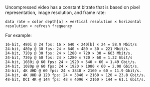Uncompressed video has a constant bitrate that is based on pixel representation, image resolution, and frame rate:

    data rate = color depth[a] × vertical resolution × horizontal resolution × refresh frequency

For example:

    16-bit, 480i @ 24 fps: 16 × 640 × 240[b] × 24 = 58.9 Mbit/s
    24-bit, 480p @ 30 fps: 24 × 640 × 480 × 30 = 221 Mbit/s.
    24-bit, 720p @ 30 fps: 24 × 1280 × 720 × 30 = 663 Mbit/s.
    24-bit, 720p @ 60 fps: 24 × 1280 × 720 × 60 = 1.32 Gbit/s
    24-bit, 1080i @ 60 fps: 24 × 1920 × 540 × 60 = 1.49 Gbit/s.
    24-bit, 1080p @ 60 fps: 24 × 1920 × 1080 × 60 = 2.98 Gbit/s.
    24-bit, 4K UHD @ 60 fps: 24 × 3840 × 2160 × 60 = 11.9 Gbit/s.
    24-bit, 4K UHD @ 120 fps: 24 × 3840 × 2160 × 120 = 23.8 Gbit/s.
    48-bit, DCI 4K @ 144 fps: 48 × 4096 × 2160 × 144 = 61.1 Gbit/s.
